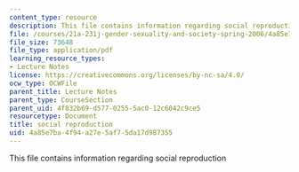 ```yaml
---
content_type: resource
description: This file contains information regarding social reproduction
file: /courses/21a-231j-gender-sexuality-and-society-spring-2006/4a85e7ba4f94a27e5af75da17d987355_MIT21A_213JS06_social.pdf
file_size: 73648
file_type: application/pdf
learning_resource_types:
- Lecture Notes
license: https://creativecommons.org/licenses/by-nc-sa/4.0/
ocw_type: OCWFile
parent_title: Lecture Notes
parent_type: CourseSection
parent_uid: 4f832b69-d577-0255-5ac0-12c6042c9ce5
resourcetype: Document
title: social reproduction
uid: 4a85e7ba-4f94-a27e-5af7-5da17d987355
---
```

This file contains information regarding social reproduction